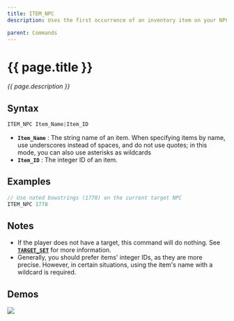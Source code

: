 ```yaml
---
title: ITEM_NPC
description: Uses the first occurrence of an inventory item on your NPC target.

parent: Commands
---
```


# {{ page.title }}

_{{ page.description }}_

## Syntax

```java
ITEM_NPC Item_Name|Item_ID
```

- **`Item_Name`** : The string name of an item. When specifying items by name, use underscores instead of spaces, and do not use quotes; in this mode, you can also use asterisks as wildcards
- **`Item_ID`** : The integer ID of an item. 

## Examples

```java
// Use noted bowstrings (1778) on the current target NPC
ITEM_NPC 1778
```

## Notes

- If the player does not have a target, this command will do nothing. See **[`TARGET_SET`](/commands/target_set.md)** for more information.
- Generally, you should prefer items' integer IDs, as they are more precise. However, in certain situations, using the item's name with a wildcard is required.

## Demos

![](https://i.imgur.com/hbRJSum.gif)
